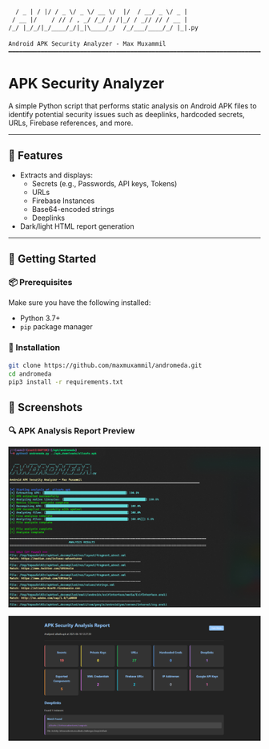 

```   ___   _  _____  ___  ____  __  __________  ___ 
  / _ | / |/ / _ \/ _ \/ __ \/  |/  / __/ _ \/ _ |
 / __ |/    / // / , _/ /_/ / /|_/ / _// // / __ |
/_/ |_/_/|_/____/_/|_|\____/_/  /_/___/____/_/ |_|.py

Android APK Security Analyzer - Max Muxammil
━━━━━━━━━━━━━━━━━━━━━━━━━━━━━━━━━━━━━━━━━━━━━━━━━━━━━━━━━━━━━━━━━━━━━━━━━━━━━━━━━━━━━━━━━━━━━━━━━━━━
```
# APK Security Analyzer

A simple Python script that performs static analysis on Android APK files to identify potential security issues such as deeplinks, hardcoded secrets, URLs, Firebase references, and more.

---

## 🧠 Features

- Extracts and displays:
  - Secrets (e.g., Passwords, API keys, Tokens)
  - URLs
  - Firebase Instances
  - Base64-encoded strings
  - Deeplinks
- Dark/light HTML report generation

---

## 🚀 Getting Started

### 📦 Prerequisites

Make sure you have the following installed:

- Python 3.7+
- `pip` package manager

### 🔧 Installation

```bash
git clone https://github.com/maxmuxammil/andromeda.git
cd andromeda
pip3 install -r requirements.txt
```

## 📸 Screenshots

### 🔍 APK Analysis Report Preview
![APK Report](images/screenshot-1.png)

![APK Report](images/screenshot-2.png)

